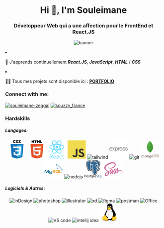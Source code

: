 <h1 align="center">Hi 👋, I'm Souleimane</h1>
<h3 align="center">Développeur Web qui a une affection pour le FrontEnd et React.JS</h3>
<p align="center">
<img src="https://zupimages.net/up/22/33/d4sk.png" alt="banner" width="960" height"540" /> </p

- 🌱 J'apprends continuellement ***React.JS***, ***JavaScript***, ***HTML*** / ***CSS***

- 👨‍💻 Tous mes projets sont disponible ici : [**PORTFOLIO**](https://souleimanez.herokuapp.com/)

<h3 align="left">Connect with me:</h3>

<p align="left">

<a href="https://linkedin.com/in/souleimane-zeggai" target="blank"><img align="center" src="https://raw.githubusercontent.com/rahuldkjain/github-profile-readme-generator/master/src/images/icons/Social/linked-in-alt.svg" alt="souleimane-zeggai" height="30" width="40" /></a>
<a href="https://twitter.com/souzzy_france" target="blank"><img align="center" src="https://raw.githubusercontent.com/rahuldkjain/github-profile-readme-generator/master/src/images/icons/Social/twitter.svg" alt="souzzy_france" height="30" width="40" /></a>

</p>


<h3 align="left">Hardskills</h3>
<h5 align="left">Langages:</h5>


<p align="center"> 

<img src="https://raw.githubusercontent.com/devicons/devicon/master/icons/css3/css3-original-wordmark.svg" alt="css3" width="60" height="60"/> 
<img src="https://raw.githubusercontent.com/devicons/devicon/master/icons/html5/html5-original-wordmark.svg" alt="html5" width="60" height="60"/>
<img src="https://raw.githubusercontent.com/devicons/devicon/master/icons/react/react-original-wordmark.svg" alt="react" width="60" height="60"/> 
<img src="https://raw.githubusercontent.com/devicons/devicon/master/icons/javascript/javascript-original.svg" alt="javascript" width="60" height="60"/>
<img src="https://www.vectorlogo.zone/logos/tailwindcss/tailwindcss-icon.svg" alt="tailwind" width="60" height="60"/>
<img src="https://raw.githubusercontent.com/devicons/devicon/master/icons/express/express-original-wordmark.svg" alt="express" width="60" height="60"/>
<img src="https://www.vectorlogo.zone/logos/git-scm/git-scm-icon.svg" alt="git" width="60" height="60"/>
<img src="https://raw.githubusercontent.com/devicons/devicon/master/icons/mongodb/mongodb-original-wordmark.svg" alt="mongodb" width="60" height="60"/> 
<img src="https://raw.githubusercontent.com/devicons/devicon/master/icons/mysql/mysql-original-wordmark.svg" alt="mysql" width="60" height="60"/>
<img src="https://cdn.worldvectorlogo.com/logos/nodejs-2.svg" alt="nodejs" width="60" height="60"/> 
<img src="https://raw.githubusercontent.com/devicons/devicon/master/icons/postgresql/postgresql-original-wordmark.svg" alt="postgresql" width="60" height="60"/> 
<img src="https://raw.githubusercontent.com/devicons/devicon/master/icons/sass/sass-original.svg" alt="sass" width="60" height="60"/> 

</p> 
<h5 align="left">Logiciels & Autres:</h5>

<p align="center" >

<img src="https://cdn.worldvectorlogo.com/logos/adobe-indesign-cc-icon.svg" alt="inDesign" width="60" height="60" />
<img src="https://cdn.worldvectorlogo.com/logos/adobe-photoshop-2.svg" alt="photoshop" width="60" height="60" />
<img src="https://cdn.worldvectorlogo.com/logos/adobe-illustrator-cc-icon.svg" alt="illustrator" width="60" height="60" />
<img src="https://cdn.worldvectorlogo.com/logos/adobe-xd-2.svg" alt="xd" width="60" height="60" />
<img src="https://www.vectorlogo.zone/logos/figma/figma-icon.svg" alt="figma" width="60" height="60"/>
<img src="https://www.vectorlogo.zone/logos/getpostman/getpostman-icon.svg" alt="postman" width="60" height="60"/>
<img src="https://cdn.worldvectorlogo.com/logos/microsoft-office-2013.svg" alt="Office" width="60" height="60"/>
<img src="https://cdn.worldvectorlogo.com/logos/visual-studio-code-1.svg" alt="VS code" width="60" height="60"/>
<img src="https://cdn.worldvectorlogo.com/logos/intellij-idea-1.svg" alt="intellij idea" width="60" height="60"/> 
<img src="https://raw.githubusercontent.com/devicons/devicon/master/icons/linux/linux-original.svg" alt="linux" width="60" height="60"/> 

</p>
